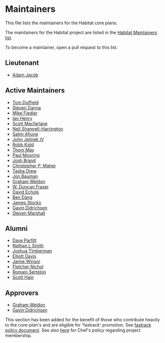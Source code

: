 # Maintainers

This file lists the maintainers for the Habitat core plans.

The maintainers for the Habitat project are listed in the
[Habitat Maintainers list](https://github.com/habitat-sh/habitat/blob/master/MAINTAINERS.md).

To become a maintainer, open a pull request to this list.

## Lieutenant

* [Adam Jacob](https://github.com/adamhjk)

## Active Maintainers

* [Tom Duffield](https://github.com/tduffield)
* [Steven Danna](https://github.com/stevendanna)
* [Mike Fiedler](https://github.com/miketheman)
* [Ian Henry](https://github.com/eeyun)
* [Scott Macfarlane](https://github.com/smacfarlane)
* [Nell Shamrell-Harrington](https://github.com/nellshamrell)
* [Salim Afiune](https://github.com/afiune)
* [John Jelinek IV](https://github.com/johnjelinek)
* [Robb Kidd](https://github.com/robbkidd)
* [Thom May](https://github.com/thommay)
* [Paul Mooring](https://github.com/paulmooring)
* [Josh Brand](https://github.com/joshbrand)
* [Christopher P. Maher](https://github.com/defilan)
* [Tasha Drew](https://github.com/tashimi)
* [Jon Bauman](https://github.com/baumanj)
* [Graham Weldon](https://github.com/predominant)
* [W. Duncan Fraser](https://github.com/wduncanfraser)
* [David Echols](https://github.com/echohack)
* [Ben Dang](https://github.com/bdangit)
* [James Stocks](https://github.com/james-stocks)
* [Gavin Didrichsen](https://github.com/gavindidrichsen)
* [Steven Marshall](https://github.com/MindNumbing)

## Alumni

* [Dave Parfitt](https://github.com/metadave)
* [Nathan L Smith](https://github.com/smith)
* [Joshua Timberman](https://github.com/jtimberman)
* [Elliott Davis](https://github.com/elliott-davis)
* [Jamie Winsor](https://github.com/reset)
* [Fletcher Nichol](https://github.com/fnichol)
* [Romain Sertelon](https://github.com/rsertelon)
* [Scott Hain](https://github.com/scotthain)

## Approvers

* [Graham Weldon](https://github.com/predominant)
* [Gavin Didrichsen](https://github.com/gavindidrichsen)

This section has been added for the benefit of those who contribute heavily to the core-plan's and are eligible for 'fastrack' promotion.  See [fastrack policy document](https://github.com/habitat-sh/core-plans/blob/master/docs/dev/policy_documents/merging-and-promoting-conventions.md).  See also [here](https://github.com/chef/chef-oss-practices/blob/master/project-membership.md) for Chef's policy regarding project membership.

